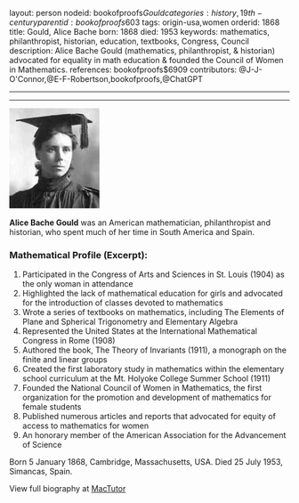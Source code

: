 layout: person
nodeid: bookofproofs$Gould
categories: history,19th-century
parentid: bookofproofs$603
tags: origin-usa,women
orderid: 1868
title: Gould, Alice Bache
born: 1868
died: 1953
keywords: mathematics, philanthropist, historian, education, textbooks, Congress, Council
description: Alice Bache Gould (mathematics, philanthropist, & historian) advocated for equality in math education & founded the Council of Women in Mathematics.
references: bookofproofs$6909
contributors: @J-J-O'Connor,@E-F-Robertson,bookofproofs,@ChatGPT

---



---

![Gould.jpg](https://github.com/bookofproofs/bookofproofs.github.io/blob/main/_sources/_assets/images/portraits/Gould.jpg?raw=true)

**Alice Bache Gould** was an American mathematician, philanthropist and historian, who spent much of her time in South America and Spain.

### Mathematical Profile (Excerpt):
1. Participated in the Congress of Arts and Sciences in St. Louis (1904) as the only woman in attendance  
2. Highlighted the lack of mathematical education for girls and advocated for the introduction of classes devoted to mathematics  
3. Wrote a series of textbooks on mathematics, including The Elements of Plane and Spherical Trigonometry and Elementary Algebra  
4. Represented the United States at the International Mathematical Congress in Rome (1908)  
5. Authored the book, The Theory of Invariants (1911), a monograph on the finite and linear groups  
6. Created the first laboratory study in mathematics within the elementary school curriculum at the Mt. Holyoke College Summer School (1911)  
7. Founded the National Council of Women in Mathematics, the first organization for the promotion and development of mathematics for female students  
8. Published numerous articles and reports that advocated for equity of access to mathematics for women  
9. An honorary member of the American Association for the Advancement of Science

Born 5 January 1868, Cambridge, Massachusetts, USA. Died 25 July 1953, Simancas, Spain.

View full biography at [MacTutor](https://mathshistory.st-andrews.ac.uk/Biographies/Gould/)
